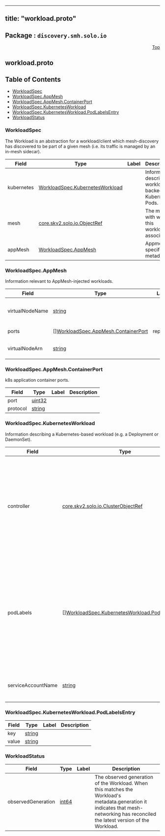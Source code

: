 
---
title: "workload.proto"
---

## Package : `discovery.smh.solo.io`



<a name="top"></a>

<a name="API Reference for workload.proto"></a>
<p align="right"><a href="#top">Top</a></p>

## workload.proto


## Table of Contents
  - [WorkloadSpec](#discovery.smh.solo.io.WorkloadSpec)
  - [WorkloadSpec.AppMesh](#discovery.smh.solo.io.WorkloadSpec.AppMesh)
  - [WorkloadSpec.AppMesh.ContainerPort](#discovery.smh.solo.io.WorkloadSpec.AppMesh.ContainerPort)
  - [WorkloadSpec.KubernetesWorkload](#discovery.smh.solo.io.WorkloadSpec.KubernetesWorkload)
  - [WorkloadSpec.KubernetesWorkload.PodLabelsEntry](#discovery.smh.solo.io.WorkloadSpec.KubernetesWorkload.PodLabelsEntry)
  - [WorkloadStatus](#discovery.smh.solo.io.WorkloadStatus)







<a name="discovery.smh.solo.io.WorkloadSpec"></a>

### WorkloadSpec
The Workload is an abstraction for a workload/client which mesh-discovery has discovered to be part of a given mesh (i.e. its traffic is managed by an in-mesh sidecar).


| Field | Type | Label | Description |
| ----- | ---- | ----- | ----------- |
| kubernetes | [WorkloadSpec.KubernetesWorkload](#discovery.smh.solo.io.WorkloadSpec.KubernetesWorkload) |  | Information describing workloads backed by Kubernetes Pods. |
| mesh | [core.skv2.solo.io.ObjectRef](#core.skv2.solo.io.ObjectRef) |  | The mesh with which this workload is associated. |
| appMesh | [WorkloadSpec.AppMesh](#discovery.smh.solo.io.WorkloadSpec.AppMesh) |  | Appmesh specific metadata. |






<a name="discovery.smh.solo.io.WorkloadSpec.AppMesh"></a>

### WorkloadSpec.AppMesh
Information relevant to AppMesh-injected workloads.


| Field | Type | Label | Description |
| ----- | ---- | ----- | ----------- |
| virtualNodeName | [string](#string) |  | The value of the env var APPMESH_VIRTUAL_NODE_NAME on the Appmesh envoy proxy container. |
| ports | [][WorkloadSpec.AppMesh.ContainerPort](#discovery.smh.solo.io.WorkloadSpec.AppMesh.ContainerPort) | repeated | Needed for declaring Appmesh VirtualNode listeners. |
| virtualNodeArn | [string](#string) |  | The fully qualified Amazon Resource Name for this virtual node. |






<a name="discovery.smh.solo.io.WorkloadSpec.AppMesh.ContainerPort"></a>

### WorkloadSpec.AppMesh.ContainerPort
k8s application container ports.


| Field | Type | Label | Description |
| ----- | ---- | ----- | ----------- |
| port | [uint32](#uint32) |  |  |
| protocol | [string](#string) |  |  |






<a name="discovery.smh.solo.io.WorkloadSpec.KubernetesWorkload"></a>

### WorkloadSpec.KubernetesWorkload
Information describing a Kubernetes-based workload (e.g. a Deployment or DaemonSet).


| Field | Type | Label | Description |
| ----- | ---- | ----- | ----------- |
| controller | [core.skv2.solo.io.ClusterObjectRef](#core.skv2.solo.io.ClusterObjectRef) |  | Resource ref to the underlying kubernetes controller which is managing the pods associated with the workloads. It has the generic name controller as it can represent a deployment, daemonset, or statefulset. |
| podLabels | [][WorkloadSpec.KubernetesWorkload.PodLabelsEntry](#discovery.smh.solo.io.WorkloadSpec.KubernetesWorkload.PodLabelsEntry) | repeated | These are the labels directly from the pods that this controller owns. NB: these labels are read directly from the pod template metadata.labels defined in the workload spec. We need these to determine which services are backed by this workload. |
| serviceAccountName | [string](#string) |  | Service account attached to the pods owned by this controller. |






<a name="discovery.smh.solo.io.WorkloadSpec.KubernetesWorkload.PodLabelsEntry"></a>

### WorkloadSpec.KubernetesWorkload.PodLabelsEntry



| Field | Type | Label | Description |
| ----- | ---- | ----- | ----------- |
| key | [string](#string) |  |  |
| value | [string](#string) |  |  |






<a name="discovery.smh.solo.io.WorkloadStatus"></a>

### WorkloadStatus



| Field | Type | Label | Description |
| ----- | ---- | ----- | ----------- |
| observedGeneration | [int64](#int64) |  | The observed generation of the Workload. When this matches the Workload's metadata.generation it indicates that mesh-networking has reconciled the latest version of the Workload. |





 <!-- end messages -->

 <!-- end enums -->

 <!-- end HasExtensions -->

 <!-- end services -->

